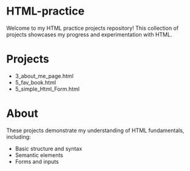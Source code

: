 # HTML-practice
Welcome to my HTML practice projects repository! This collection of projects showcases my progress and experimentation with HTML.

# Projects

- 3_about_me_page.html
- 5_fav_book.html
- 5_simple_Html_Form.html

# About

These projects demonstrate my understanding of HTML fundamentals, including:

- Basic structure and syntax
- Semantic elements
- Forms and inputs


